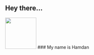 ## Hey there...

 <img src="https://raw.githubusercontent.com/hamdan-codes/hamdan-codes/master/tenor.gif" width="100px"> ### My name is Hamdan


